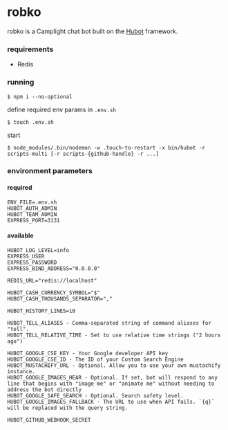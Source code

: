# robko

robko is a Camplight chat bot built on the [Hubot][hubot] framework.

[hubot]: http://hubot.github.com

### requirements

* Redis

### running

    $ npm i --no-optional

define required env params in `.env.sh`

    $ touch .env.sh

start

    $ node_modules/.bin/nodemon -w .touch-to-restart -x bin/hubot -r scripts-multi [-r scripts-{github-handle} -r ...]

### environment parameters

#### required

    ENV_FILE=.env.sh
    HUBOT_AUTH_ADMIN
    HUBOT_TEAM_ADMIN
    EXPRESS_PORT=3131

#### available

    HUBOT_LOG_LEVEL=info
    EXPRESS_USER
    EXPRESS_PASSWORD
    EXPRESS_BIND_ADDRESS="0.0.0.0"

    REDIS_URL="redis://localhost"

    HUBOT_CASH_CURRENCY_SYMBOL="$"
    HUBOT_CASH_THOUSANDS_SEPARATOR=","

    HUBOT_HISTORY_LINES=10

    HUBOT_TELL_ALIASES - Comma-separated string of command aliases for "tell".
    HUBOT_TELL_RELATIVE_TIME - Set to use relative time strings ("2 hours ago")

    HUBOT_GOOGLE_CSE_KEY - Your Google developer API key
    HUBOT_GOOGLE_CSE_ID - The ID of your Custom Search Engine
    HUBOT_MUSTACHIFY_URL - Optional. Allow you to use your own mustachify instance.
    HUBOT_GOOGLE_IMAGES_HEAR - Optional. If set, bot will respond to any line that begins with "image me" or "animate me" without needing to address the bot directly
    HUBOT_GOOGLE_SAFE_SEARCH - Optional. Search safety level.
    HUBOT_GOOGLE_IMAGES_FALLBACK - The URL to use when API fails. `{q}` will be replaced with the query string.

    HUBOT_GITHUB_WEBHOOK_SECRET
